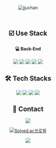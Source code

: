 <div align="center">

![jjuchan](https://capsule-render.vercel.app/api?section=header&type=waving&color=auto&height=150&fontSize=30&animation=twinkling&text=안녕하세요%20백엔드%20개발자%20윤주찬입니다%20🙋‍♀️)

<br>
<h2>☑️ Use Stack </h2>

<h4>💻 Back-End </h4>
<img src="https://img.shields.io/badge/java-F44336.svg?style=for-the-badge&logo=java&logoColor=white" /> <img src="https://img.shields.io/badge/spring-8BC34A.svg?style=for-the-badge&logo=spring&logoColor=white" /> <img src="https://img.shields.io/badge/security-20232a.svg?style=for-the-badge&logo=springsecurity&logoColor=6DB33F" /> <img src="https://img.shields.io/badge/spring boot-6DB33F.svg?style=for-the-badge&logo=springboot&logoColor=white" /> <img src="https://img.shields.io/badge/mysql-4479A1.svg?style=for-the-badge&logo=mysql&logoColor=white" />


<h2>🛠️ Tech Stacks </h2>
<img src="https://img.shields.io/badge/notion-white.svg?style=for-the-badge&logo=notion&logoColor=black" /> <img src="https://img.shields.io/badge/git-F14232.svg?style=for-the-badge&logo=git&logoColor=white" />
<img src="https://img.shields.io/badge/github-181717.svg?style=for-the-badge&logo=github&logoColor=white" />  <img src="https://img.shields.io/badge/intellij-20232a.svg?style=for-the-badge&logo=intellijidea&logoColor=white" />


<h2>🌈 Contact</h2>
<a href="https://velog.io/@yjc1116/posts">
<img src="https://img.shields.io/badge/velog-1EBC8F.svg?style=for-the-badge&logo=velog&logoColor=white" />
</a>


<br>

[![Solved.ac프로필](http://mazassumnida.wtf/api/mini/generate_badge?boj=yjc7241)](https://solved.ac/yjc7241)


<a href="https://github.com/jjuchan"><img src="https://hits.seeyoufarm.com/api/count/incr/badge.svg?url=https%3A%2F%2Fgithub.com%2Fjjuchan&count_bg=%23000000&title_bg=%23000000&icon=github.svg&icon_color=%23E7E7E7&title=GitHub&edge_flat=false)"/></a> 

</div>
